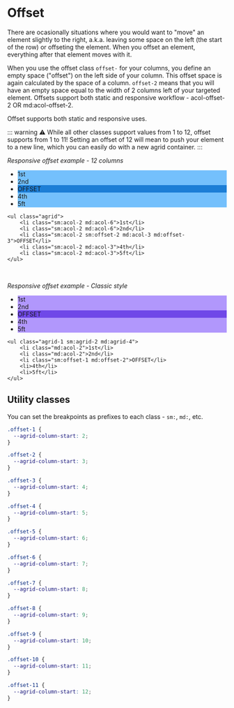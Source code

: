 # Offset

There are ocasionally situations where you would want to "move" an element slightly to the right, a.k.a. leaving some space on the left (the start of the row) or offseting the element. When you offset an element, everything after that element moves with it.

When you use the offset class `offset-` for your columns, you define an empty space ("offset") on the left side of your column. This offset space is again calculated by the space of a column. `offset-2` means that you will have an empty space equal to the width of 2 columns left of your targeted element.
Offsets support both static and responsive workflow - acol-offset-2 OR md:acol-offset-2.

Offset supports both static and responsive uses.

::: warning
⚠️ While all other classes support values from 1 to 12, offset supports from 1 to 11! Setting an offset of 12 will mean to push your element to a new line, which you can easily do with a new agrid container.
:::

*Responsive offset example - 12 columns*
<ul class="agrid offset">
    <li class="sm:acol-2 md:acol-6">1st</li>
    <li class="sm:acol-2 md:acol-6">2nd</li>
    <li class="sm:acol-2 sm:offset-2 md:acol-3 md:offset-3">OFFSET</li>
    <li class="sm:acol-2 md:acol-3">4th</li>
    <li class="sm:acol-2 md:acol-3">5ft</li>
</ul>

```html{4}
<ul class="agrid">
    <li class="sm:acol-2 md:acol-6">1st</li>
    <li class="sm:acol-2 md:acol-6">2nd</li>
    <li class="sm:acol-2 sm:offset-2 md:acol-3 md:offset-3">OFFSET</li>
    <li class="sm:acol-2 md:acol-3">4th</li>
    <li class="sm:acol-2 md:acol-3">5ft</li>
</ul>
```
<br/>

*Responsive offset example - Classic style*
<ul class="offset--static agrid-1 sm:agrid-2 md:agrid-4">
    <li class="md:acol-2">1st</li>
    <li class="md:acol-2">2nd</li>
    <li class="sm:offset-1 md:offset-2">OFFSET</li>
    <li>4th</li>
    <li>5ft</li>
</ul>

```html{1,4}
<ul class="agrid-1 sm:agrid-2 md:agrid-4">
    <li class="md:acol-2">1st</li>
    <li class="md:acol-2">2nd</li>
    <li class="sm:offset-1 md:offset-2">OFFSET</li>
    <li>4th</li>
    <li>5ft</li>
</ul>
```

## Utility classes
You can set the breakpoints as prefixes to each class - `sm:`, `md:`, etc.

```css
.offset-1 {
  --agrid-column-start: 2;
}

.offset-2 {
  --agrid-column-start: 3;
}

.offset-3 {
  --agrid-column-start: 4;
}

.offset-4 {
  --agrid-column-start: 5;
}

.offset-5 {
  --agrid-column-start: 6;
}

.offset-6 {
  --agrid-column-start: 7;
}

.offset-7 {
  --agrid-column-start: 8;
}

.offset-8 {
  --agrid-column-start: 9;
}

.offset-9 {
  --agrid-column-start: 10;
}

.offset-10 {
  --agrid-column-start: 11;
}

.offset-11 {
  --agrid-column-start: 12;
}
```



<style scoped>
.offset{
  --blue-3: #74c0fc;
  --blue-7: #1c7ed6;
}
.offset.agrid li {
  background-color: var(--blue-3);
}

.offset.agrid li[class*="offset"] {
  background-color: var(--blue-7);
}

.offset--static{
  --violet-3: #b197fc;
  --violet-7: #7048e8;
}
.offset--static li {
  background-color: var(--violet-3);
}

.offset--static li[class*="offset"] {
  background-color: var(--violet-7);
}
</style>